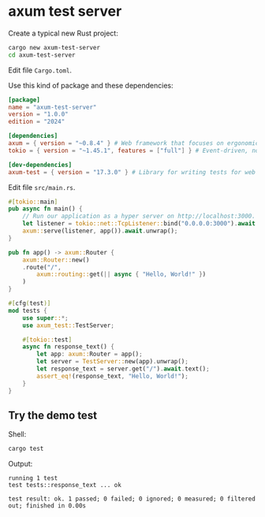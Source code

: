 # axum test server

Create a typical new Rust project:

```sh
cargo new axum-test-server
cd axum-test-server
```

Edit file `Cargo.toml`.

Use this kind of package and these dependencies:

```toml
[package]
name = "axum-test-server"
version = "1.0.0"
edition = "2024"

[dependencies]
axum = { version = "~0.8.4" } # Web framework that focuses on ergonomics and modularity.
tokio = { version = "~1.45.1", features = ["full"] } # Event-driven, non-blocking I/O platform.

[dev-dependencies]
axum-test = { version = "17.3.0" } # Library for writing tests for web servers written using Axum.
```

Edit file `src/main.rs`.

```rust
#[tokio::main]
pub async fn main() {
    // Run our application as a hyper server on http://localhost:3000.
    let listener = tokio::net::TcpListener::bind("0.0.0.0:3000").await.unwrap();
    axum::serve(listener, app()).await.unwrap();
}

pub fn app() -> axum::Router {
    axum::Router::new()
    .route("/",
        axum::routing::get(|| async { "Hello, World!" })
    )
}

#[cfg(test)]
mod tests {
    use super::*;
    use axum_test::TestServer;

    #[tokio::test]
    async fn response_text() {
        let app: axum::Router = app();
        let server = TestServer::new(app).unwrap();
        let response_text = server.get("/").await.text();
        assert_eq!(response_text, "Hello, World!");
    }
}
```

## Try the demo test

Shell:

```sh
cargo test
```

Output:

```stdout
running 1 test
test tests::response_text ... ok

test result: ok. 1 passed; 0 failed; 0 ignored; 0 measured; 0 filtered out; finished in 0.00s
```
